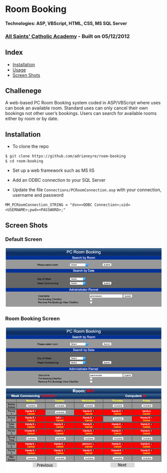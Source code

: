 # Room Booking
#### Technologies: ASP, VBScript, HTML, CSS, MS SQL Server
### [All Saints' Catholic Academy](http://www.allsaints.notts.sch.uk) - Built on 05/12/2012

## Index
* [Installation](#Install)
* [Usage](#Usage)
* [Screen Shots](#Shots)

## Challenege
A web-based PC Room Booking system coded in ASP/VBScript where uses can book an available room. Standard uses can only cancel their own bookings not other user’s bookings. Users can search for available rooms either by room or by date.

## <a name="Install">Installation</a>
* To clone the repo
```shell
$ git clone https://github.com/adrianeyre/room-booking
$ cd room-booking
```

* Set up a web framework such as MS IIS

* Add an ODBC connection to your SQL Server

* Update the file `Connections/PCRoomConnection.asp` with your connection, username and password
```shell
MM_PCRoomConnection_STRING = "dsn=<ODBC Connection>;uid=<USERNAME>;pwd=<PASSWORD>;"
```

## <a name="Shots">Screen Shots</a>
### Default Screen
[![Screenshot](https://raw.githubusercontent.com/adrianeyre/room-booking/master/images/screenshot1.png)](https://raw.githubusercontent.com/adrianeyre/room-booking/master/images/screenshot1.png "Screen Shot 1")

### Room Booking Screen
[![Screenshot](https://raw.githubusercontent.com/adrianeyre/room-booking/master/images/screenshot2.png)](https://raw.githubusercontent.com/adrianeyre/room-booking/master/images/screenshot2.png "Screen Shot 2")

